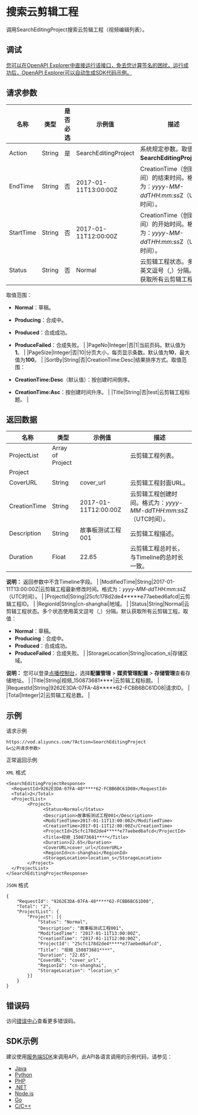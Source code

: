 # 搜索云剪辑工程

调用SearchEditingProject搜索云剪辑工程（视频编辑列表）。

## 调试

[您可以在OpenAPI Explorer中直接运行该接口，免去您计算签名的困扰。运行成功后，OpenAPI Explorer可以自动生成SDK代码示例。](https://api.aliyun.com/#product=vod&api=SearchEditingProject&type=RPC&version=2017-03-21)

## 请求参数

|名称|类型|是否必选|示例值|描述|
|--|--|----|---|--|
|Action|String|是|SearchEditingProject|系统规定参数。取值：**SearchEditingProject**。 |
|EndTime|String|否|2017-01-11T13:00:00Z|CreationTime（创建时间）的结束时间。格式为：*yyyy-MM-dd*T*HH:mm:ss*Z（UTC时间）。 |
|StartTime|String|否|2017-01-11T12:00:00Z|CreationTime（创建时间）的开始时间。格式为：*yyyy-MM-dd*T*HH:mm:ss*Z（UTC时间）。 |
|Status|String|否|Normal|云剪辑工程状态。多个用英文逗号（,）分隔。默认获取所有云剪辑工程。

 取值范围：

 -   **Normal**：草稿。
-   **Producing**：合成中。
-   **Produced**：合成成功。
-   **ProduceFailed**：合成失败。 |
|PageNo|Integer|否|1|当前页码。默认值为**1**。 |
|PageSize|Integer|否|10|分页大小，每页显示条数。默认值为**10**，最大值为**100**。 |
|SortBy|String|否|CreationTime:Desc|结果排序方式。取值范围：

 -   **CreationTime:Desc**（默认值）：按创建时间倒序。
-   **CreationTime:Asc**：按创建时间升序。 |
|Title|String|否|test|云剪辑工程标题。 |

## 返回数据

|名称|类型|示例值|描述|
|--|--|---|--|
|ProjectList|Array of Project| |云剪辑工程列表。 |
|Project| | | |
|CoverURL|String|cover\_url|云剪辑工程封面URL。 |
|CreationTime|String|2017-01-11T12:00:00Z|云剪辑工程创建时间。格式为：*yyyy-MM-dd*T*HH:mm:ss*Z（UTC时间）。 |
|Description|String|故事板测试工程001|云剪辑工程描述。 |
|Duration|Float|22.65|云剪辑工程总时长，与Timeline的总时长一致。

 **说明：** 返回参数中不含Timeline字段。 |
|ModifiedTime|String|2017-01-11T13:00:00Z|云剪辑工程最新修改时间。格式为：*yyyy-MM-dd*T*HH:mm:ss*Z（UTC时间）。 |
|ProjectId|String|25cfc178d2de4\*\*\*\*\*e77aebed6afcd|云剪辑工程ID。 |
|RegionId|String|cn-shanghai|地域。 |
|Status|String|Normal|云剪辑工程状态。多个状态使用英文逗号（,）分隔。默认获取所有云剪辑工程。取值：

 -   **Normal**：草稿。
-   **Producing**：合成中。
-   **Produced**：合成成功。
-   **ProduceFailed**：合成失败。 |
|StorageLocation|String|location\_s|存储区域。

 **说明：** 您可以登录[点播控制台](https://vod.console.aliyun.com/?spm=a2c4g.11186623.2.15.6948257eaZ4m54#/vod/settings/censored)，选择**配置管理** \> **媒资管理配置** \> **存储管理**查看存储地址。 |
|Title|String|视频\_150873681\*\*\*\*|云剪辑工程标题。 |
|RequestId|String|9262E3DA-07FA-48\*\*\*\*\*62-FCBB6BC61D08|请求ID。 |
|Total|Integer|2|云剪辑工程总数。 |

## 示例

请求示例

```
https://vod.aliyuncs.com/?Action=SearchEditingProject
&<公共请求参数>
```

正常返回示例

`XML` 格式

```
<SearchEditingProjectResponse>
  <RequestId>9262E3DA-07FA-48*****62-FCBB6BC61D08</RequestId>
  <Total>2</Total>
  <ProjectList>
        <Project>
              <Status>Normal</Status>
              <Description>故事板测试工程001</Description>
              <ModifiedTime>2017-01-11T13:00:00Z</ModifiedTime>
              <CreationTime>2017-01-11T12:00:00Z</CreationTime>
              <ProjectId>25cfc178d2de4*****e77aebed6afcd</ProjectId>
              <Title>视频_150873681****</Title>
              <Duration>22.65</Duration>
              <CoverURL>cover_url</CoverURL>
              <RegionId>cn-shanghai</RegionId>
              <StorageLocation>location_s</StorageLocation>
        </Project>
  </ProjectList>
</SearchEditingProjectResponse>
```

`JSON` 格式

```
{
	"RequestId": "9262E3DA-07FA-48*****62-FCBB6BC61D08",
	"Total": "2",
	"ProjectList": {
		"Project": [{
			"Status": "Normal",
			"Description": "故事板测试工程001",
			"ModifiedTime": "2017-01-11T13:00:00Z",
			"CreationTime": "2017-01-11T12:00:00Z",
			"ProjectId": "25cfc178d2de4*****e77aebed6afcd",
			"Title": "视频_150873681****",
			"Duration": "22.65",
			"CoverURL": "cover_url",
			"RegionId": "cn-shanghai",
			"StorageLocation": "location_s"
		}]
	}
}
```

## 错误码

访问[错误中心](https://error-center.aliyun.com/status/product/vod)查看更多错误码。

## SDK示例

建议使用[服务端SDK](~~101789~~)来调用API，此API各语言调用的示例代码，请参见：

-   [Java](~~61063~~)
-   [Python](~~61054~~)
-   [PHP](~~61069~~)
-   [.NET](~~84750~~)
-   [Node.js](~~101396~~)
-   [Go](~~101411~~)
-   [C/C++](~~101261~~)

